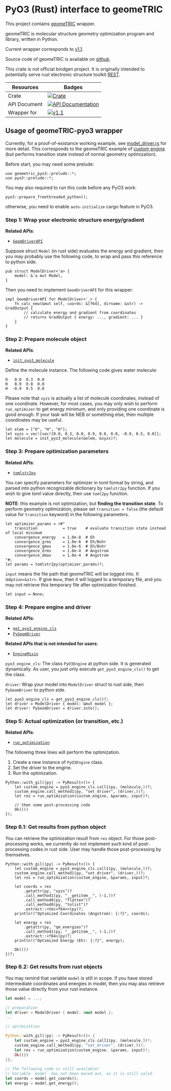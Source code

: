 # PyO3 (Rust) interface to geomeTRIC

This project contains [geomeTRIC](https://github.com/leeping/geomeTRIC) wrapper.

geomeTRIC is molecular structure geometry optimization program and library, written in Python.

Current wrapper corresponds to [v1.1](https://github.com/leeping/geomeTRIC/releases/tag/1.1).

Source code of geomeTRIC is available on [github](https://github.com/leeping/geomeTRIC).

This crate is not official bindgen project. It is originally intended to potentially serve rust electronic structure toolkit [REST](https://gitee.com/RESTGroup/rest).

| Resources | Badges |
|--|--|
| Crate | [![Crate](https://img.shields.io/crates/v/geometric-pyo3.svg)](https://crates.io/crates/geometric-pyo3) |
| API Document | [![API Documentation](https://docs.rs/geometric-pyo3/badge.svg)](https://docs.rs/geometric-pyo3) |
| Wrapper for | [![v1.1](https://img.shields.io/github/v/release/leeping/geomeTRIC)](https://github.com/leeping/geomeTRIC/releases/tag/1.1) |

## Usage of geomeTRIC-pyo3 wrapper

Currently, for a proof-of-existance working example, see [model_driver.rs](examples/model_driver.rs) for more detail. This corresponds to the geomeTRIC example of [custom engine](https://github.com/leeping/geomeTRIC/blob/master/geometric/tests/test_customengine.py) (but performs transition state instead of normal geometry optimization).

Before start, you may need some prelude:
```rust,ignore
use geometric_pyo3::prelude::*;
use pyo3::prelude::*;
```
You may also required to run this code before any PyO3 work:
```rust,ignore
pyo3::prepare_freethreaded_python();
```
otherwise, you need to enable `auto-initialize` cargo feature in PyO3.

### Step 1: Wrap your electronic structure energy/gradient

**Related APIs**:
- [`GeomDriverAPI`](crate::prelude::GeomDriverAPI)

Suppose struct `Model` (in rust side) evaluates the energy and gradient, then you may probably use the following code, to wrap and pass this reference to python side.

```rust,ignore
pub struct ModelDriver<'a> {
    model: &'a mut Model,
}
```

Then you need to implement `GeomDriverAPI` for this wrapper:
```rust,ignore
impl GeomDriverAPI for ModelDriver<'_> {
    fn calc_new(&mut self, coords: &[f64], dirname: &str) -> GradOutput {
        // calculate energy and gradient from coordinates
        // returns GradOutput { energy: ..., gradient: ... }
    }
}
```

### Step 2: Prepare molecule object

**Related APIs**:
- [`init_pyo3_molecule`](crate::prelude::init_pyo3_molecule)

Define the molecule instance. The following code gives water molecule:
```
O   0.0  0.3  0.0
H   0.9  0.8  0.0
H  -0.9  0.5  0.0
```
Please note that `xyzs` is actually a list of molecule coordinates, instead of one coordinate.
However, for most cases, you may only wish to perform `run_optimizer` to get energy minimum, and only providing one coordinate is good enough. If your task will be NEB or something else, then multiple coordinates may be useful.
```rust,ignore
let elem = ["O", "H", "H"];
let xyzs = vec![vec![0.0, 0.3, 0.0, 0.9, 0.8, 0.0, -0.9, 0.5, 0.0]];
let molecule = init_pyo3_molecule(&elem, &xyzs)?;
```

### Step 3: Prepare optimization parameters

**Related APIs**:
- [`tomlstr2py`](crate::prelude::tomlstr2py)

You can specify parameters for optimizer in toml format by string, and parsed into python recognizable dictionary by `tomlstr2py` function. If you wish to give toml value directly, then use `toml2py` function.

**NOTE**: this example is not optimization, but **finding the transition state**. To perform geometry optimization, please set `transition = false` (the default value for `transition` keyword) in the following parameters.

```rust,ignore
let optimizer_params = r#"
    transition           = true    # evaluate transition state instead of local minimum
    convergence_energy   = 1.0e-8  # Eh
    convergence_grms     = 1.0e-6  # Eh/Bohr
    convergence_gmax     = 1.0e-6  # Eh/Bohr
    convergence_drms     = 1.0e-4  # Angstrom
    convergence_dmax     = 1.0e-4  # Angstrom
"#;
let params = tomlstr2py(optimizer_params)?;
```

`input` means the file path that geomeTRIC will be logged into. It is`Option<&str>`. If give `None`, then it will logged to a temporary file, and you may not retrieve this temporary file after optimization finished.
```rust,ignore
let input = None;
```

### Step 4: Prepare engine and driver

**Related APIs**:
- [`get_pyo3_engine_cls`](crate::prelude::get_pyo3_engine_cls)
- [`PyGeomDriver`](crate::prelude::PyGeomDriver)

**Related APIs that is not intended for users**:
- [`EngineMixin`](crate::engine::EngineMixin)

`pyo3_engine_cls`: The class `PyO3Engine` at python side. It is generated dynamically. As user, you just only execute `get_pyo3_engine_cls()` to get the class.

`driver`: Wrap your model into `ModelDriver` struct to rust side, then `PyGeomDriver` to python side.

```rust,ignore
let pyo3_engine_cls = get_pyo3_engine_cls()?;
let driver = ModelDriver { model: &mut model };
let driver: PyGeomDriver = driver.into();
```

### Step 5: Actual optimization (or transition, etc.)

**Related APIs**:
- [`run_optimization`](crate::prelude::run_optimization)

The following three lines will perform the optimization.
1. Create a new instance of `PyO3Engine` class.
2. Set the driver to the engine.
3. Run the optimization.
```rust,ignore
Python::with_gil(|py| -> PyResult<()> {
    let custom_engine = pyo3_engine_cls.call1(py, (molecule,))?;
    custom_engine.call_method1(py, "set_driver", (driver,))?;
    let res = run_optimization(custom_engine, &params, input)?;

    // then some post-processing code
    Ok(())
});
```

### Step 6.1: Get results from python object

You can retrieve the optimization result from `res` object. For those post-processing works, we currently do not implement such kind of post-processing codes in rust side. User may handle those post-processing by themselves.

```rust,ignore
Python::with_gil(|py| -> PyResult<()> {
    let custom_engine = pyo3_engine_cls.call1(py, (molecule,))?;
    custom_engine.call_method1(py, "set_driver", (driver,))?;
    let res = run_optimization(custom_engine, &params, input)?;
    
    let coords = res
        .getattr(py, "xyzs")?
        .call_method1(py, "__getitem__", (-1,))?
        .call_method0(py, "flatten")?
        .call_method0(py, "tolist")?
        .extract::<Vec<f64>>(py)?;
    println!("Optimized Coordinates (Angstrom): {:?}", coords);
    
    let energy = res
        .getattr(py, "qm_energies")?
        .call_method1(py, "__getitem__", (-1,))?
        .extract::<f64>(py)?;
    println!("Optimized Energy (Eh): {:?}", energy);

    Ok(())
})?;
```

### Step 6.2: Get results from rust objects

You may remind that variable `model` is still in scope. If you have stored intermediate coordinates and energies in model, then you may also retrieve those value directly from your rust instance.

```rust
let model = ...;

// preparation
let driver = ModelDriver { model: &mut model };
...

// optimization

Python::with_gil(|py| -> PyResult<()> {
    let custom_engine = pyo3_engine_cls.call1(py, (molecule,))?;
    custom_engine.call_method1(py, "set_driver", (driver,))?;
    let res = run_optimization(custom_engine, &params, input)?;
    Ok(())
});

// The following code is still available!
// Variable `model` has not been moved out, so it is still valid.
let coords = model.get_coords();
let energy = model.get_energy();
```
